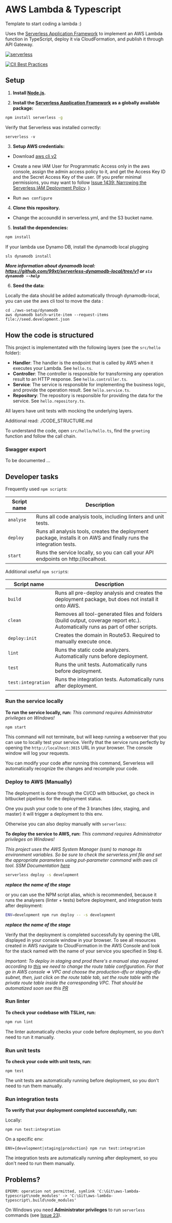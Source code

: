 # AWS Lambda & Typescript

Template to start coding a lambda :)

Uses the [Serverless Application Framework](https://serverless.com/) to implement an AWS Lambda function in TypeScript, deploy it via CloudFormation, and publish it through API Gateway.


[![serverless](http://public.serverless.com/badges/v3.svg)](http://www.serverless.com)

[![CII Best Practices](https://bestpractices.coreinfrastructure.org/projects/2154/badge)](https://bestpractices.coreinfrastructure.org/projects/2154)


## Setup

1. **Install [Node.js](https://nodejs.org).**

2. **Install the [Serverless Application Framework](https://serverless.com/) as a globally available package:**

```bash
npm install serverless -g
```

Verify that Serverless was installed correctly:

```
serverless -v
```

3. **Setup AWS credentials:**

  * Download [aws cli v2](https://docs.aws.amazon.com/cli/latest/userguide/install-cliv2.html)

  * Create a new IAM User for Programmatic Access only in the aws console, assign the admin access policy to it, and get the Access Key ID and the Secret Access Key of the user.
  (If you prefer minimal permissions, you may want to follow [Issue 1439: Narrowing the Serverless IAM Deployment Policy](https://github.com/serverless/serverless/issues/1439). )

  * Run `aws configure`
 
4. **Clone this repository.**

  * Change the accoundId in serverless.yml, and the S3 bucket name.

5. **Install the dependencies:**

```bash
npm install
```

If your lambda use Dynamo DB, install the dynamodb local plugging

```bash
sls dynamodb install
```

***More information about dynamodb local: https://github.com/99xt/serverless-dynamodb-local/tree/v1 or `sls dynamodb --help`***


6. **Seed the data:**

Locally the data should be added automatically through dynamodb-local, you can use the aws cli tool to move the data :

```
cd ./aws-setup/dynamodb
aws dynamodb batch-write-item --request-items file://seed.development.json
```


## How the code is structured

This project is implementated with the following layers (see the `src/hello` folder):

- **Handler**: The handler is the endpoint that is called by AWS when it executes your Lambda. See `hello.ts`.
- **Controller**: The controller is responsible for transforming any operation result to an HTTP response. See `hello.controller.ts`.
- **Service**: The service is responsible for implementing the business logic, and provide the operation result. See `hello.service.ts`.
- **Repository**: The repository is responsible for providing the data for the service. See `hello.repository.ts`.

All layers have unit tests with mocking the underlying layers.

Additional read: ./CODE_STRUCTURE.md

To understand the code, open `src/hello/hello.ts`, find the `greeting` function and follow the call chain.

### Swagger export

To be documented ...

## Developer tasks

Frequently used `npm script`s:

| Script name   | Description                                                                                                         |
|---------------|---------------------------------------------------------------------------------------------------------------------|
| `analyse`     | Runs all code analysis tools, including linters and unit tests.                                                     |
| `deploy`      | Runs all analysis tools, creates the deployment package, installs it on AWS and finally runs the integration tests. |
| `start`       | Runs the service locally, so you can call your API endpoints on http://localhost.                                   |

Additional useful `npm script`s:

| Script name        | Description                                                                                                                     |
|--------------------|---------------------------------------------------------------------------------------------------------------------------------|
| `build`            | Runs all pre-deploy analysis and creates the deployment package, but does not install it onto AWS.                              |
| `clean`            | Removes all tool-generated files and folders (build output, coverage report etc.). Automatically runs as part of other scripts. |
| `deploy:init`      | Creates the domain in Route53. Required to manually execute once.                                                               |
| `lint`             | Runs the static code analyzers. Automatically runs before deployment.                                                           |
| `test`             | Runs the unit tests. Automatically runs before deployment.                                                                      |
| `test:integration` | Runs the integration tests. Automatically runs after deployment.                                                                |


### Run the service locally

**To run the service locally, run:** _This command requires Administrator privileges on Windows!_

```bash
npm start
```

This command will not terminate, but will keep running a webserver that you can use to locally test your service. Verify that the service runs perfectly by opening the `http://localhost:3015` URL in your browser. The console window will log your requests.

You can modify your code after running this command, Serverless will automatically recognize the changes and recompile your code.

### Deploy to AWS (Manually)

The deployment is done through the CI/CD with bitbucket, go check in bitbucket pipelines for the deployment status.

One you push your code to one of the 3 branches (dev, staging, and master) it will trigger a deployment to this env.

Otherwise you can also deploy manually with `serverless`:

**To deploy the service to AWS, run:** _This command requires Administrator privileges on Windows!_

_This project uses the AWS System Manager (ssm) to manage its environment variables. So be sure to check the serverless.yml file and set the appropriate parameters using put-parameter command with aws cli tool. SSM Documentation [here](https://docs.aws.amazon.com/cli/latest/reference/ssm/put-parameter.html)_

```bash
serverless deploy -s development
```

***replace the name of the stage***

or you can use the NPM script alias, which is recommended, because it runs the analysers (linter + tests) before deployment, and integration tests after deployment:

```bash
ENV=development npm run deploy -- -s development
```
***replace the name of the stage***

Verify that the deployment is completed successfully by opening the URL displayed in your console window in your browser. To see all resources created in AWS navigate to CloudFormation in the AWS Console and look for the stack named with the name of your service you specified in Step 6.

_Important: To deploy in staging and prod there's a manual step required according to [this](https://aws.amazon.com/premiumsupport/knowledge-center/internet-access-lambda-function/) we need to change the route table configuration. For that go in AWS console => VPC and choose the production-dfu or staging-dfu subnet, then, just click on the route table tab, set the route table with the private route table inside the corresponding VPC. That should be automatized soon see this [PR](https://github.com/serverless/components/pull/314)_

### Run linter

**To check your codebase with TSLint, run:**

```bash
npm run lint
```

The linter automatically checks your code before deployment, so you don't need to run it manually.

### Run unit tests

**To check your code with unit tests, run:**

```
npm test
```

The unit tests are automatically running before deployment, so you don't need to run them manually.

### Run integration tests

**To verify that your deployment completed successfully, run:**

Locally:

```
npm run test:integration
```

On a specific env:

```
ENV={development|staging|production} npm run test:integration
```

The integration tests are automatically running after deployment, so you don't need to run them manually.

## Problems?

```
EPERM: operation not permitted, symlink 'C:\Git\aws-lambda-typescript\node_modules' -> 'C:\Git\aws-lambda-typescript\.build\node_modules'
```

On Windows you need **Administrator privileges** to run `serverless` commands (see [Issue 23](https://github.com/graphcool/serverless-plugin-typescript/issues/23)).
